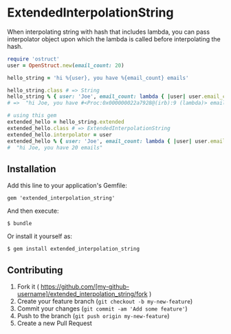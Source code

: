 # ExtendedInterpolationString

When interpolating string with hash that includes lambda,
you can pass interpolator object upon which the lambda is
called before interpolating the hash.

```ruby
require 'ostruct'
user = OpenStruct.new(email_count: 20)

hello_string = 'hi %{user}, you have %{email_count} emails'

hello_string.class # => String
hello_string % { user: 'Joe', email_count: lambda { |user| user.email_count} }
# =>  "hi Joe, you have #<Proc:0x000000022a7928@(irb):9 (lambda)> emails"

# using this gem
extended_hello = hello_string.extended 
extended_hello.class # => ExtendedInterpolationString
extended_hello.interpolator = user
extended_hello % { user: 'Joe', email_count: lambda { |user| user.email_count} }
#  "hi Joe, you have 20 emails"
```

## Installation

Add this line to your application's Gemfile:

    gem 'extended_interpolation_string'

And then execute:

    $ bundle

Or install it yourself as:

    $ gem install extended_interpolation_string


## Contributing

1. Fork it ( https://github.com/[my-github-username]/extended_interpolation_string/fork )
2. Create your feature branch (`git checkout -b my-new-feature`)
3. Commit your changes (`git commit -am 'Add some feature'`)
4. Push to the branch (`git push origin my-new-feature`)
5. Create a new Pull Request
